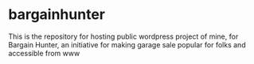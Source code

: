 bargainhunter
=============

This is the repository for hosting public wordpress project of mine, for Bargain Hunter, an initiative for making garage sale popular for folks and accessible from www
